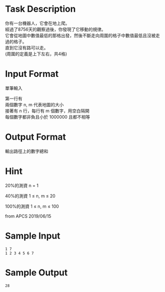 # Task Description
你有一台機器人，它會在地上爬。  
經過了8756天的觀察過後，你發現了它移動的規律。  
它會從地圖中數值最低的那格出發，然後不斷走向周圍的格子中數值最低且沒被走過的格子。  
直到它沒有路可以走。  
(周圍的定義是上下左右，共4格)
# Input Format
單筆輸入

第一行有  
兩個數字 n, m 代表地圖的大小  
接著有 n 行，每行有 m 個數字，用空白隔開  
每個數字都非負且小於 1000000 且都不相等
# Output Format
輸出路徑上的數字總和
# Hint
20%的測資 n = 1

40%的測資 1 ≤ n, m ≤ 20

100%的測資 1 ≤ n, m ≤ 100

from APCS 2019/06/15
# Sample Input
```
1 7
1 2 3 4 5 6 7

```
# Sample Output
```
28

```

